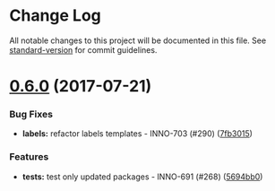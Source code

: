 # Change Log

All notable changes to this project will be documented in this file.
See [standard-version](https://github.com/conventional-changelog/standard-version) for commit guidelines.

<a name="0.6.0"></a>
# [0.6.0](https://github.com/ec-europa/europa-component-library/compare/@ec-europa/ecl-forms-labels@0.5.0...@ec-europa/ecl-forms-labels@0.6.0) (2017-07-21)


### Bug Fixes

* **labels:** refactor labels templates - INNO-703 (#290) ([7fb3015](https://github.com/ec-europa/europa-component-library/commit/7fb3015))


### Features

* **tests:** test only updated packages - INNO-691 (#268) ([5694bb0](https://github.com/ec-europa/europa-component-library/commit/5694bb0))
